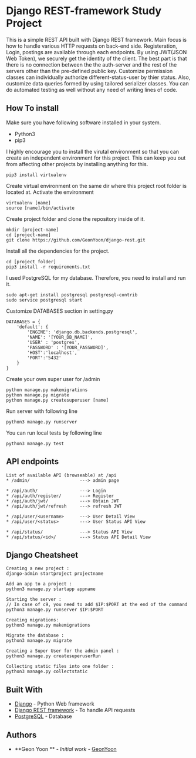 # Django REST-framework Study Project

This is a simple REST API built with Django REST framework. 
Main focus is how to handle various HTTP requests on back-end side. 
Registeration, Login, postings are available through each endpoints. 
By using JWT(JSON Web Token), we securely get the identity of the client.
The best part is that there is no connection between the the auth-server 
and the rest of the servers other than the pre-defined public key.
Customize permission classes can individually authorize different-status-user by thier status. 
Also, customize data queries formed by using tailored serializer classes. 
You can do automated testing as well without any need of writing lines of code. 

## How To install
Make sure you have following software installed in your system. 
* Python3
* pip3

I highly encourage you to install the virutal environment so that you can create an independent environment
for this project. This can keep you out from affecting other projects by installing anything for this. 
```
pip3 install virtualenv 
```

Create virtual environment on the same dir where this project root folder is located at. 
Activate the environment

```
virtualenv [name]
source [name]/bin/activate 
```
Create project folder and clone the repository inside of it.
```
mkdir [project-name]
cd [project-name]
git clone https://github.com/GeonYoon/django-rest.git
```

Install all the dependencies for the project.

```
cd [project folder]
pip3 install -r requirements.txt
```

I used PostgreSQL for my database. Therefore, you need to install and run it. 
```
sudo apt-get install postgresql postgresql-contrib
sudo service postgresql start
```

Customize DATABASES section in setting.py
```
DATABASES = {
    'default': {
        'ENGINE': 'django.db.backends.postgresql',
        'NAME': '[YOUR_DB_NAME]',
        'USER' : 'postgres',
        'PASSWORD' : '[YOUR_PASSWORD]',
        'HOST':'localhost',
        'PORT':'5432'
    }
}
```
Create your own super user for /admin
```
python manage.py makemigrations
python manage.py migrate
python manage.py createsuperuser [name] 
```

Run server with following line
```
python3 manage.py runserver
```

You can run local tests by following line
```
python3 manage.py test 
```
        
## API endpoints
```
List of available API (browseable) at /api
* /admin/                   ---> admin page

* /api/auth/                ---> Login 
* /api/auth/register/       ---> Register
* /api/auth/jwt/            ---> Obtain JWT 
* /api/auth/jwt/refresh     ---> refresh JWT

* /api/user/<username>      ---> User Detail View
* /api/user/<status>        ---> User Status API View

* /api/status/              ---> Status API View
* /api/status/<id>/         ---> Status API Detail View
```

## Django Cheatsheet
```
Creating a new project :
django-admin startproject projectname

Add an app to a project : 
python3 manage.py startapp appname

Starting the server : 
// In case of c9, you need to add $IP:$PORT at the end of the command
python3 manage.py runserver $IP:$PORT

Creating migrations:
python3 manage.py makemigrations

Migrate the database : 
python3 manage.py migrate

Creating a Super User for the admin panel : 
python3 manage.py createsuperuserRun 

Collecting static files into one folder : 
python3 manage.py collectstatic
```


## Built With

* [Django](https://www.djangoproject.com) - Python Web framework
* [Django REST framework](https://www.django-rest-framework.org) - To handle API requests
* [PostgreSQL](https://www.postgresql.org) - Database

## Authors

* **Geon Yoon ** - *Initial work* - [GeonYoon](https://github.com/GeonYoon)
